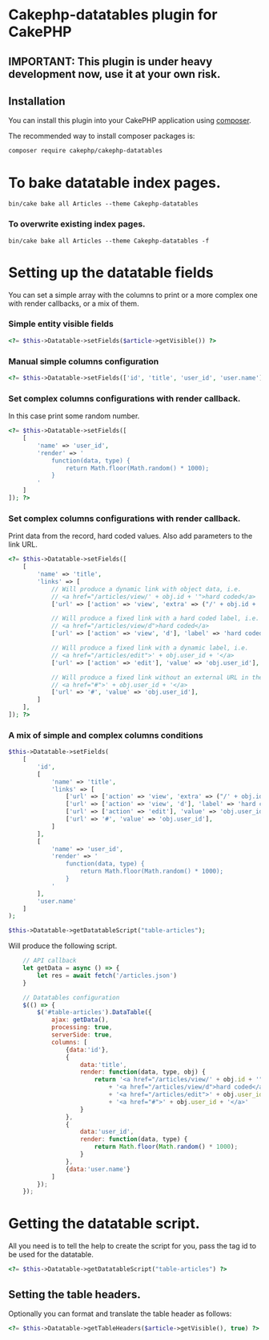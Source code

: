 # Cakephp-datatables plugin for CakePHP

## IMPORTANT: This plugin is under heavy development now, use it at your own risk.

## Installation

You can install this plugin into your CakePHP application using [composer](https://getcomposer.org).

The recommended way to install composer packages is:

```shell
composer require cakephp/cakephp-datatables
```

# To bake datatable index pages.
```shell
bin/cake bake all Articles --theme Cakephp-datatables
```

### To overwrite existing index pages.
```shell
bin/cake bake all Articles --theme Cakephp-datatables -f
```


# Setting up the datatable fields
You can set a simple array with the columns to print or a more complex one with render callbacks, or a mix of them.
### Simple entity visible fields
```php
<?= $this->Datatable->setFields($article->getVisible()) ?>
```

### Manual simple columns configuration
```php
<?= $this->Datatable->setFields(['id', 'title', 'user_id', 'user.name']); ?>
```

### Set complex columns configurations with render callback.
In this case print some random number.
```php
<?= $this->Datatable->setFields([
    [
        'name' => 'user_id',
        'render' => '
            function(data, type) {
                return Math.floor(Math.random() * 1000);
            }
        '
    ]
]); ?>
```

### Set complex columns configurations with render callback.
Print data from the record, hard coded values. Also add parameters to the link URL.
```php
<?= $this->Datatable->setFields([
    [
        'name' => 'title',
        'links' => [
            // Will produce a dynamic link with object data, i.e.
            // <a href="/articles/view/' + obj.id + '">hard coded</a>
            ['url' => ['action' => 'view', 'extra' => ("/' + obj.id + '")], 'label' => 'hard coded'],

            // Will produce a fixed link with a hard coded label, i.e.
            // <a href="/articles/view/d">hard coded</a>
            ['url' => ['action' => 'view', 'd'], 'label' => 'hard coded'],

            // Will produce a fixed link with a dynamic label, i.e.
            // <a href="/articles/edit">' + obj.user_id + '</a>
            ['url' => ['action' => 'edit'], 'value' => 'obj.user_id'],

            // Will produce a fixed link without an external URL in the href attribute, i.e.
            // <a href="#">' + obj.user_id + '</a>
            ['url' => '#', 'value' => 'obj.user_id'],
        ]
    ],
]); ?>
```

### A mix of simple and complex columns conditions
```php
$this->Datatable->setFields(
    [
        'id',
        [
            'name' => 'title',
            'links' => [
                ['url' => ['action' => 'view', 'extra' => ("/' + obj.id + '")], 'label' => 'hard coded'],
                ['url' => ['action' => 'view', 'd'], 'label' => 'hard coded'],
                ['url' => ['action' => 'edit'], 'value' => 'obj.user_id'],
                ['url' => '#', 'value' => 'obj.user_id'],
            ]
        ],
        [
            'name' => 'user_id',
            'render' => '
                function(data, type) {
                    return Math.floor(Math.random() * 1000);
                }
            '
        ],
        'user.name'
    ]
);

$this->Datatable->getDatatableScript("table-articles");
```

Will produce the following script.
```javascript
    // API callback
    let getData = async () => {
        let res = await fetch('/articles.json')
    }

    // Datatables configuration
    $(() => {
        $('#table-articles').DataTable({
            ajax: getData(),
            processing: true,
            serverSide: true,
            columns: [
                {data:'id'},
                {
                    data:'title',
                    render: function(data, type, obj) {
                        return '<a href="/articles/view/' + obj.id + '">hard coded</a>'
                            + '<a href="/articles/view/d">hard coded</a>'
                            + '<a href="/articles/edit">' + obj.user_id + '</a>'
                            + '<a href="#">' + obj.user_id + '</a>'
                    }
                },
                {
                    data:'user_id',
                    render: function(data, type) {
                        return Math.floor(Math.random() * 1000);
                    }
                },
                {data:'user.name'}
            ]
        });
    });
```


# Getting the datatable script.
All you need is to tell the help to create the script for you, pass the tag id to be used for
the datatable.
```php
<?= $this->Datatable->getDatatableScript("table-articles") ?>
```

## Setting the table headers.
Optionally you can format and translate the table header as follows:
```php
<?= $this->Datatable->getTableHeaders($article->getVisible(), true) ?>
```
